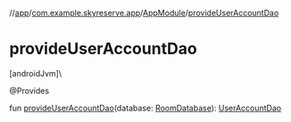 //[app](../../../index.md)/[com.example.skyreserve.app](../index.md)/[AppModule](index.md)/[provideUserAccountDao](provide-user-account-dao.md)

# provideUserAccountDao

[androidJvm]\

@<!---  GfmCommand {"@class":"org.jetbrains.dokka.gfm.ResolveLinkGfmCommand","dri":{"packageName":"dagger","classNames":"Provides","callable":null,"target":{"@class":"org.jetbrains.dokka.links.PointingToDeclaration"},"extra":null}} --->Provides<!--- --->

fun [provideUserAccountDao](provide-user-account-dao.md)(database: [RoomDatabase](../../com.example.skyreserve.database/-room-database/index.md)): [UserAccountDao](../../com.example.skyreserve.database.room.dao/-user-account-dao/index.md)
